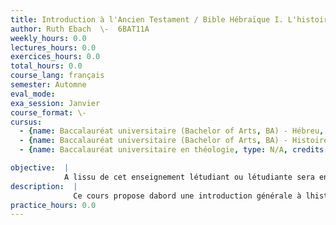 ```yaml
---
title: Introduction à l'Ancien Testament / Bible Hébraïque I. L'histoire de l'Israël ancien et le Pentateuque.
author: Ruth Ebach  \-  6BAT11A
weekly_hours: 0.0
lectures_hours: 0.0
exercices_hours: 0.0
total_hours: 0.0
course_lang: français
semester: Automne
eval_mode: 
exa_session: Janvier
course_format: \-
cursus:
  - {name: Baccalauréat universitaire (Bachelor of Arts, BA) - Hébreu, type: N/A, credits: \-}
  - {name: Baccalauréat universitaire (Bachelor of Arts, BA) - Histoire et anthropologie, type: N/A, credits: \-}
  - {name: Baccalauréat universitaire en théologie, type: N/A, credits: \-}

objective:  |
            A lissu de cet enseignement létudiant ou létudiante sera en mesure de présenter les principaux aspects de lhistoire de lIsraël ancien. Il ou elle sera capable de présenter, le contenu général de la Torah, les théories sur sa formation et sera capable dexpliquer les enjeux de lhistoire du texte et du canon de la Bible. Il ou elle aura compris limportance de lhistoire de lIsraël ancien pour linterprétation la Bible hébraïque.
description:  |
              Ce cours propose dabord une introduction générale à lhistoire de lIsraël ancien, des origines jusquà lépoque romaine. Dans la deuxième partie, les cinq livres de la Torah (Gn-Dt) sont présentés. Le contenu littéraire de ces textes, les questions dinterprétation quils posent et leur formation sont discutés. La deuxième partie de lAncien Testament est présentée durant le cours « Introduction à lAncien Testament/Bible hébraïque (II) » au semestre de printemps.
practice_hours: 0.0
---
```

